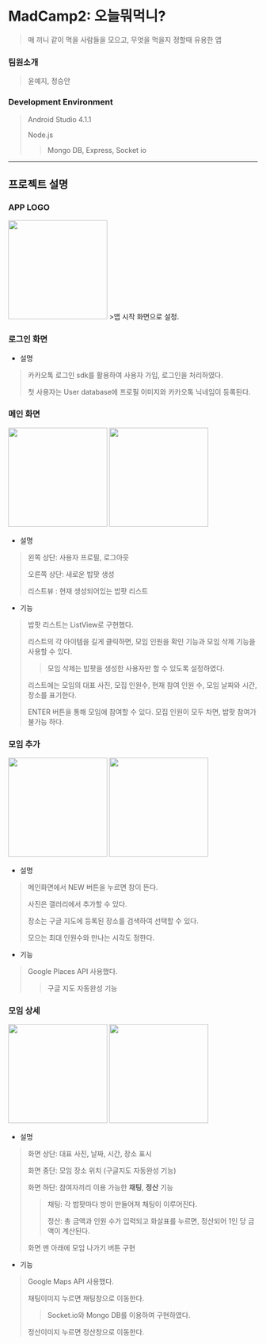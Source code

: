 # MadCamp2: 오늘뭐먹니?
> 매 끼니 같이 먹을 사람들을 모으고, 무엇을 먹을지 정할때 유용한 앱
### 팀원소개
> 윤예지, 정승안
### Development Environment
>Android Studio 4.1.1
>
>Node.js 
>>Mongo DB, Express, Socket io
---
## 프로젝트 설명
### APP LOGO
<img src = "https://user-images.githubusercontent.com/77380770/125474252-82f50cbd-eed6-40a3-b1ff-c7462f8a5977.png" width="200" height="200">
>앱 시작 화면으로 설정.

### 로그인 화면
- 설명
> 카카오톡 로그인 sdk를 활용하여 사용자 가입, 로그인을 처리하였다. 
>
> 첫 사용자는 User database에 프로필 이미지와 카카오톡 닉네임이 등록된다.

### 메인 화면
<img src = "https://user-images.githubusercontent.com/77380770/125489523-80f93212-0450-4f45-913b-ca067037f5de.gif" width="200">   <img src = "https://user-images.githubusercontent.com/77380770/125489536-72a46eed-ef61-401b-bfdc-fe4ab6c3fee0.gif" width="200">
- 설명
> 왼쪽 상단: 사용자 프로필, 로그아웃
>
> 오른쪽 상단: 새로운 밥팟 생성
>
> 리스트뷰 : 현재 생성되어있는 밥팟 리스트

- 기능
> 밥팟 리스트는 ListView로 구현했다.
>
> 리스트의 각 아이템을 길게 클릭하면, 모임 인원을 확인 기능과 모임 삭제 기능을 사용할 수 있다.
>> 모임 삭제는 밥팟을 생성한 사용자만 할 수 있도록 설정하였다.
>
> 리스트에는 모임의 대표 사진, 모집 인원수, 현재 참여 인원 수, 모임 날짜와 시간, 장소를 표기한다.
>
> ENTER 버튼을 통해 모임에 참여할 수 있다. 모집 인원이 모두 차면, 밥팟 참여가 불가능 하다.

### 모임 추가

<img src = "https://user-images.githubusercontent.com/77380770/125490165-69e43ec2-a7b4-4a3d-9ff8-f07546dc48a6.gif" width="200">   <img src = "https://user-images.githubusercontent.com/77380770/125490253-c253a8a6-dab9-4a41-bc27-9d4c86092c11.gif" width="200">

- 설명
>메인화면에서 NEW 버튼을 누르면 창이 뜬다.
>
>사진은 갤러리에서 추가할 수 있다.
>
>장소는 구글 지도에 등록된 장소를 검색하여 선택할 수 있다.
>
>모으는 최대 인원수와 만나는 시각도 정한다.


- 기능
> Google Places API 사용했다.
>> 구글 지도 자동완성 기능
>

### 모임 상세
<img src = "https://user-images.githubusercontent.com/77380770/125489978-289fbf50-4955-4d57-beea-03ef9a0203bf.gif" width="200"> <img src = "https://user-images.githubusercontent.com/77380770/125490066-55c0e538-d6d4-4f13-8c9c-1df26a3cba91.gif" width="200">
- 설명
> 화면 상단: 대표 사진, 날짜, 시간, 장소 표시
>
> 화면 중단: 모임 장소 위치 (구글지도 자동완성 기능)
>
> 화면 하단: 참여자끼리 이용 가능한 **채팅**, **정산** 기능
>> 채팅: 각 밥팟마다 방이 만들어져 채팅이 이루어진다.
>>
>> 정산: 총 금액과 인원 수가 입력되고 화살표를 누르면, 정산되어 1인 당 금액이 계산된다.
>
> 화면 맨 아래에 모임 나가기 버튼 구현

- 기능
> Google Maps API 사용했다.
>
> 채팅이미지 누르면 채팅창으로 이동한다.
>> Socket.io와 Mongo DB를 이용하여 구현하였다.
>
> 정산이미지 누르면 정산창으로 이동한다.
